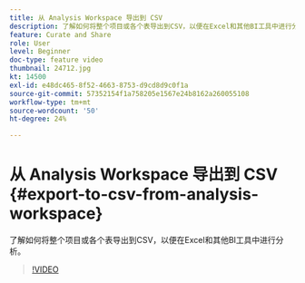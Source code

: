 ```yaml
---
title: 从 Analysis Workspace 导出到 CSV
description: 了解如何将整个项目或各个表导出到CSV，以便在Excel和其他BI工具中进行分析。
feature: Curate and Share
role: User
level: Beginner
doc-type: feature video
thumbnail: 24712.jpg
kt: 14500
exl-id: e48dc465-8f52-4663-8753-d9cd8d9c0f1a
source-git-commit: 57352154f1a758205e1567e24b8162a260055108
workflow-type: tm+mt
source-wordcount: '50'
ht-degree: 24%

---
```


# 从 Analysis Workspace 导出到 CSV {#export-to-csv-from-analysis-workspace}

了解如何将整个项目或各个表导出到CSV，以便在Excel和其他BI工具中进行分析。

>[!VIDEO](https://video.tv.adobe.com/v/24712/?quality=12&learn=on)
